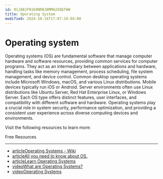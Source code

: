 ```yaml
---
id: 01JABJFN169NRNJBMMA2XQEFWW
title: Operating System
modified: 2024-10-16T17:07:19-04:00
---
```

# Operating system

Operating systems (OS) are fundamental software that manage computer hardware and software resources, providing common services for computer programs. They act as an intermediary between applications and hardware, handling tasks like memory management, process scheduling, file system management, and device control. Common desktop operating systems include Microsoft Windows, macOS, and various Linux distributions. Mobile devices typically run iOS or Android. Server environments often use Linux distributions like Ubuntu Server, Red Hat Enterprise Linux, or Windows Server. Each OS type offers distinct features, user interfaces, and compatibility with different software and hardware. Operating systems play a crucial role in system security, performance optimization, and providing a consistent user experience across diverse computing devices and environments.

Visit the following resources to learn more:

Free Resources

---

- [articleOperating Systems - Wiki](https://en.wikipedia.org/wiki/Operating_system)
- [articleAll you need to know about OS.](https://www.javatpoint.com/operating-system)
- [articleLearn Operating Systems](https://www.tutorialspoint.com/operating_system/os_overview.htm)
- [videoWhat are Operating Systems?](https://www.youtube.com/watch?v=pVzRTmdd9j0)
- [videoOperating Systems](https://www.youtube.com/watch?v=vBURTt97EkA&list=PLBlnK6fEyqRiVhbXDGLXDk_OQAeuVcp2O)